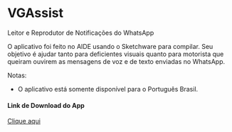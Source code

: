# VGAssist
Leitor e Reprodutor de Notificações do WhatsApp 

O aplicativo foi feito no AIDE usando o Sketchware para compilar.
Seu objetivo é ajudar tanto para deficientes visuais quanto para
motorista que queiram ouvirem as mensagens de voz e de texto
enviadas no WhatsApp. 

Notas:
 - O aplicativo está somente disponível para o
Português Brasil.

#### Link de Download do App
<a href="https://github.com/tonho991/vgassist/releases">Clique aqui</a>
